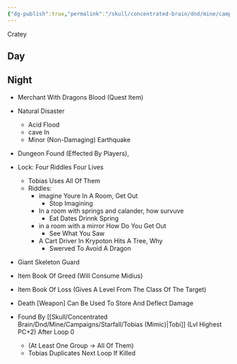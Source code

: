 ```yaml
---
{"dg-publish":true,"permalink":"/skull/concentrated-brain/dnd/mine/campaigns/starfall/events/weekday/3-cratey/3-cratey/","tags":["Tagless"],"noteIcon":""}
---
```


Cratey

## Day


    

  

## Night

-   Merchant With Dragons Blood (Quest Item)
- Natural Disaster
	- Acid Flood
	- cave In
	- Minor (Non-Damaging) Earthquake

-   Dungeon Found (Effected By Players),
-   Lock: Four Riddles Four Lives
	- Tobias Uses All Of Them
	- Riddles:
		- imagine Youre In A Room, Get Out
			- Stop Imagining
		- In a room with springs and calander, how survuve
			- Eat Dates Drinnk Spring
		- in a room with a mirror How Do You Get Out
			- See What You Saw
		- A Cart Driver In Krypoton Hits A Tree, Why
			- Swerved To Avoid A Dragon
-    Giant Skeleton Guard
    
-   Item Book Of Greed (Will Consume Midius)
- Item Book Of Loss (Gives A Level From The Class Of The Target)
- Death [Weapon] Can Be Used To Store And Deflect Damage

- Found By [[Skull/Concentrated Brain/Dnd/Mine/Campaigns/Starfall/Tobias (Mimic)\|Tobi]] (Lvl Highest PC+2) After Loop 0
	- (At Least One Group → All Of Them)
	- Tobias Duplicates Next Loop If Killed